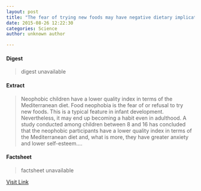 ```yaml
---
layout: post
title: "The fear of trying new foods may have negative dietary implications"
date: 2015-08-26 12:22:30
categories: Science
author: unknown author

---
```



#### Digest
>digest unavailable

#### Extract
>Neophobic children have a lower quality index in terms of the Mediterranean diet. Food neophobia is the fear of or refusal to try new foods. This is a typical feature in infant development. Nevertheless, it may end up becoming a habit even in adulthood. A study conducted among children between 8 and 16 has concluded that the neophobic participants have a lower quality index in terms of the Mediterranean diet and, what is more, they have greater anxiety and lower self-esteem....

#### Factsheet
>factsheet unavailable

[Visit Link](http://www.sciencedaily.com/releases/2015/08/150826082230.htm)


